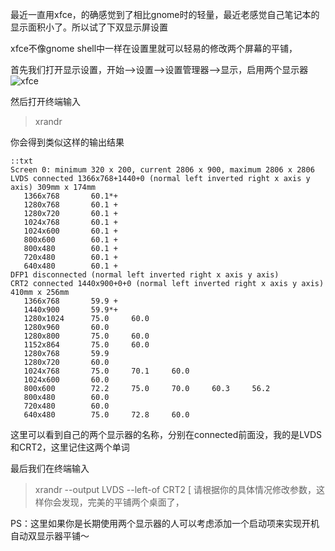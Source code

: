 <!--
.. title: xfce双显示屏配置
.. slug: xfce
.. date: 2013-04-07T09:36:58+08:00
.. tags:
.. link:
.. description:
.. type: text
-->

最近一直用xfce，的确感觉到了相比gnome时的轻量，最近老感觉自己笔记本的显示面积小了。所以试了下双显示屏设置

xfce不像gnome shell中一样在设置里就可以轻易的修改两个屏幕的平铺，

首先我们打开显示设置，开始-->设置-->设置管理器-->显示，启用两个显示器
![xfce](http://i.stack.imgur.com/ayCTI.png)

然后打开终端输入

>xrandr

你会得到类似这样的输出结果

	::txt
	Screen 0: minimum 320 x 200, current 2806 x 900, maximum 2806 x 2806
	LVDS connected 1366x768+1440+0 (normal left inverted right x axis y axis) 309mm x 174mm
	   1366x768       60.1*+
	   1280x768       60.1 +
	   1280x720       60.1 +
	   1024x768       60.1 +
	   1024x600       60.1 +
	   800x600        60.1 +
	   800x480        60.1 +
	   720x480        60.1 +
	   640x480        60.1 +
	DFP1 disconnected (normal left inverted right x axis y axis)
	CRT2 connected 1440x900+0+0 (normal left inverted right x axis y axis) 410mm x 256mm
	   1366x768       59.9 +
	   1440x900       59.9*+
	   1280x1024      75.0     60.0  
	   1280x960       60.0  
	   1280x800       75.0     60.0  
	   1152x864       75.0     60.0  
	   1280x768       59.9  
	   1280x720       60.0  
	   1024x768       75.0     70.1     60.0  
	   1024x600       60.0  
	   800x600        72.2     75.0     70.0     60.3     56.2  
	   800x480        60.0  
	   720x480        60.0  
	   640x480        75.0     72.8     60.0  

这里可以看到自己的两个显示器的名称，分别在connected前面没，我的是LVDS和CRT2，这里记住这两个单词

最后我们在终端输入

>xrandr --output LVDS --left-of CRT2
[
请根据你的具体情况修改参数，这样你会发现，完美的平铺两个桌面了，

PS：这里如果你是长期使用两个显示器的人可以考虑添加一个启动项来实现开机自动双显示器平铺～